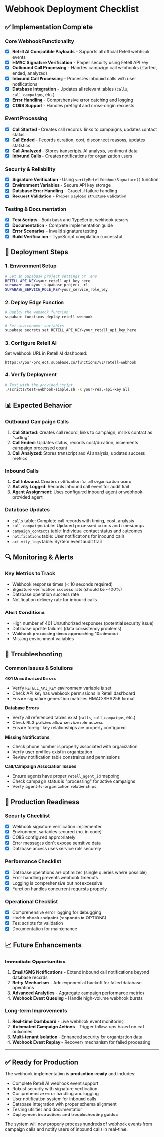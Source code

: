 # Webhook Deployment Checklist

## ✅ Implementation Complete

### Core Webhook Functionality
- [x] **Retell AI Compatible Payloads** - Supports all official Retell webhook events
- [x] **HMAC Signature Verification** - Proper security using Retell API key
- [x] **Outbound Call Processing** - Handles campaign call webhooks (started, ended, analyzed)
- [x] **Inbound Call Processing** - Processes inbound calls with user notifications
- [x] **Database Integration** - Updates all relevant tables (`calls`, `call_campaigns`, etc.)
- [x] **Error Handling** - Comprehensive error catching and logging
- [x] **CORS Support** - Handles preflight and cross-origin requests

### Event Processing
- [x] **Call Started** - Creates call records, links to campaigns, updates contact status
- [x] **Call Ended** - Records duration, cost, disconnect reasons, updates statistics  
- [x] **Call Analyzed** - Stores transcripts, AI analysis, sentiment data
- [x] **Inbound Calls** - Creates notifications for organization users

### Security & Reliability
- [x] **Signature Verification** - Using `verifyRetellWebhookSignature()` function
- [x] **Environment Variables** - Secure API key storage
- [x] **Database Error Handling** - Graceful failure handling
- [x] **Request Validation** - Proper payload structure validation

### Testing & Documentation
- [x] **Test Scripts** - Both bash and TypeScript webhook testers
- [x] **Documentation** - Complete implementation guide
- [x] **Error Scenarios** - Invalid signature testing
- [x] **Build Verification** - TypeScript compilation successful

## 🚀 Deployment Steps

### 1. Environment Setup
```bash
# Set in Supabase project settings or .env
RETELL_API_KEY=your_retell_api_key_here
SUPABASE_URL=your_supabase_project_url
SUPABASE_SERVICE_ROLE_KEY=your_service_role_key
```

### 2. Deploy Edge Function
```bash
# Deploy the webhook function
supabase functions deploy retell-webhook

# Set environment variables
supabase secrets set RETELL_API_KEY=your_retell_api_key_here
```

### 3. Configure Retell AI
Set webhook URL in Retell AI dashboard:
```
https://your-project.supabase.co/functions/v1/retell-webhook
```

### 4. Verify Deployment
```bash
# Test with the provided script
./scripts/test-webhook-simple.sh -k your-real-api-key all
```

## 📊 Expected Behavior

### Outbound Campaign Calls
1. **Call Started**: Creates call record, links to campaign, marks contact as "calling"
2. **Call Ended**: Updates status, records cost/duration, increments campaign processed count  
3. **Call Analyzed**: Stores transcript and AI analysis, updates success metrics

### Inbound Calls
1. **Call Inbound**: Creates notification for all organization users
2. **Activity Logged**: Records inbound call event for audit trail
3. **Agent Assignment**: Uses configured inbound agent or webhook-provided agent

### Database Updates
- `calls` table: Complete call records with timing, cost, analysis
- `call_campaigns` table: Updated processed counts and timestamps
- `campaign_contacts` table: Individual contact status and outcomes  
- `notifications` table: User notifications for inbound calls
- `activity_logs` table: System event audit trail

## 🔍 Monitoring & Alerts

### Key Metrics to Track
- Webhook response times (< 10 seconds required)
- Signature verification success rate (should be ~100%)
- Database operation success rate
- Notification delivery rate for inbound calls

### Alert Conditions
- High number of 401 Unauthorized responses (potential security issue)
- Database update failures (data consistency problems)
- Webhook processing times approaching 10s timeout
- Missing environment variables

## 🐛 Troubleshooting

### Common Issues & Solutions

**401 Unauthorized Errors**
- Verify `RETELL_API_KEY` environment variable is set
- Check API key has webhook permissions in Retell dashboard
- Ensure signature generation matches HMAC-SHA256 format

**Database Errors**  
- Verify all referenced tables exist (`calls`, `call_campaigns`, etc.)
- Check RLS policies allow service role access
- Ensure foreign key relationships are properly configured

**Missing Notifications**
- Check phone number is properly associated with organization
- Verify user profiles exist in organization
- Review notification table constraints and permissions

**Call/Campaign Association Issues**
- Ensure agents have proper `retell_agent_id` mapping
- Check campaign status is "processing" for active campaigns
- Verify agent-to-organization relationships

## 🚨 Production Readiness

### Security Checklist
- [x] Webhook signature verification implemented
- [x] Environment variables secured (not in code)
- [x] CORS configured appropriately
- [x] Error messages don't expose sensitive data
- [x] Database access uses service role securely

### Performance Checklist  
- [x] Database operations are optimized (single queries where possible)
- [x] Error handling prevents webhook timeouts
- [x] Logging is comprehensive but not excessive
- [x] Function handles concurrent requests properly

### Operational Checklist
- [x] Comprehensive error logging for debugging
- [x] Health check endpoint (responds to OPTIONS)
- [x] Test scripts for validation
- [x] Documentation for maintenance

## 📈 Future Enhancements

### Immediate Opportunities
1. **Email/SMS Notifications** - Extend inbound call notifications beyond database records
2. **Retry Mechanism** - Add exponential backoff for failed database operations  
3. **Advanced Analytics** - Aggregate campaign performance metrics
4. **Webhook Event Queuing** - Handle high-volume webhook bursts

### Long-term Improvements
1. **Real-time Dashboard** - Live webhook event monitoring
2. **Automated Campaign Actions** - Trigger follow-ups based on call outcomes
3. **Multi-tenant Isolation** - Enhanced security for organization data
4. **Webhook Event Replay** - Recovery mechanism for failed processing

---

## ✅ Ready for Production

The webhook implementation is **production-ready** and includes:

- Complete Retell AI webhook event support
- Robust security with signature verification  
- Comprehensive error handling and logging
- User notification system for inbound calls
- Database integration with proper schema alignment
- Testing utilities and documentation
- Deployment instructions and troubleshooting guides

The system will now properly process hundreds of webhook events from campaign calls and notify users of inbound calls in real-time.